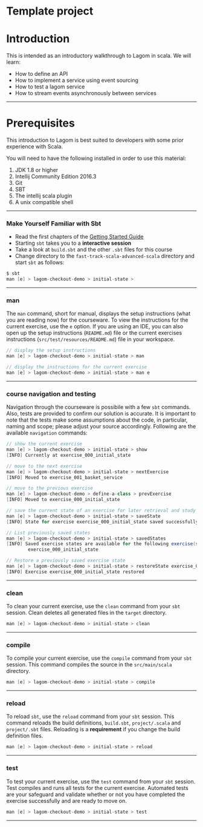 # Template project

# Introduction

This is intended as an introductory walkthrough to Lagom in scala.  We will learn:
* How to define an API
* How to implement a service using event sourcing
* How to test a lagom service
* How to stream events asynchronously between services

---

# Prerequisites #

This introduction to Lagom is best suited to developers with some prior experience with Scala.

You will need to have the following installed in order to use this material:
1. JDK 1.8 or higher
2. Intellij Community Edition 2016.3
3. Git
4. SBT
5. The intellij scala plugin
6. A unix compatible shell

---

### Make Yourself Familiar with Sbt

- Read the first chapters of the [Getting Started Guide](http://www.scala-sbt.org/release/tutorial/index.html)
- Starting `sbt` takes you to a **interactive session**
- Take a look at `build.sbt` and the other `.sbt` files for this course
- Change directory to the `fast-track-scala-advanced-scala` directory and start `sbt` as follows:

```scala
$ sbt
man [e] > lagom-checkout-demo > initial-state >
```

---

### man

The `man` command, short for manual, displays the setup instructions (what you are reading now) for the courseware. To view the instructions for the current exercise, use the `e` option. If you are using an IDE, you can also open up the setup instructions (`README.md`) file or the current exercises instructions (`src/test/resources/README.md`) file in your workspace.

```scala
// display the setup instructions
man [e] > lagom-checkout-demo > initial-state > man

// display the instructions for the current exercise
man [e] > lagom-checkout-demo > initial-state > man e
```

---

### course navigation and testing

Navigation through the courseware is possibile with a few `sbt` commands. Also, tests are provided to confirm our solution is accurate. It is important to note that the tests make some assumptions about the code, in particular, naming and scope; please adjust your source accordingly. Following are the available `navigation` commands:

```scala
// show the current exercise
man [e] > lagom-checkout-demo > initial-state > show
[INFO] Currently at exercise_000_initial_state

// move to the next exercise
man [e] > lagom-checkout-demo > initial-state > nextExercise
[INFO] Moved to exercise_001_basket_service

// move to the previous exercise
man [e] > lagom-checkout-demo > define-a-class > prevExercise
[INFO] Moved to exercise_000_initial_state

// save the current state of an exercise for later retrieval and study
man [e] > lagom-checkout-demo > initial-state > saveState
[INFO] State for exercise exercise_000_initial_state saved successfully

// List previously saved states
man [e] > lagom-checkout-demo > initial-state > savedStates
[INFO] Saved exercise states are available for the following exercise(s):
        exercise_000_initial_state

// Restore a previously saved exercise state
man [e] > lagom-checkout-demo > initial-state > restoreState exercise_000_initial_state
[INFO] Exercise exercise_000_initial_state restored
```

---

### clean

To clean your current exercise, use the `clean` command from your `sbt` session. Clean deletes all generated files in the `target` directory.

```scala
man [e] > lagom-checkout-demo > initial-state > clean
```

---

### compile

To compile your current exercise, use the `compile` command from your `sbt` session. This command compiles the source in the `src/main/scala` directory.

```scala
man [e] > lagom-checkout-demo > initial-state > compile
```

---

### reload

To reload `sbt`, use the `reload` command from your `sbt` session. This command reloads the build definitions, `build.sbt`, `project/.scala` and `project/.sbt` files. Reloading is a **requirement** if you change the build definition files.

```scala
man [e] > lagom-checkout-demo > initial-state > reload
```

---

### test

To test your current exercise, use the `test` command from your `sbt` session. Test compiles and runs all tests for the current exercise. Automated tests are your safeguard and validate whether or not you have completed the exercise successfully and are ready to move on.

```scala
man [e] > lagom-checkout-demo > initial-state > test
```

---
